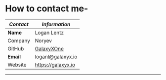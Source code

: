 # How to contact me-

| _Contact_ | _Information_ |
| ----- | ----- |
| **Name** | Logan Lentz |
| Company | Noryev | 
| GitHub | [GalaxyXOne](https://www.github.com/galaxyxone)
| **Email** | loganl@galaxyx.io |
| Website | https://galaxyx.io |
-----
